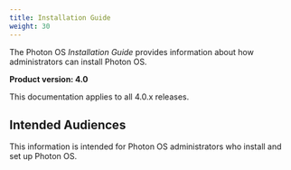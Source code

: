 ```yaml
---
title: Installation Guide
weight: 30
---
```


The Photon OS *Installation Guide* provides information about how administrators can install Photon OS.

**Product version: 4.0**

This documentation applies to all 4.0.x releases.

## Intended Audiences

This information is intended for Photon OS administrators who install and set up Photon OS.

